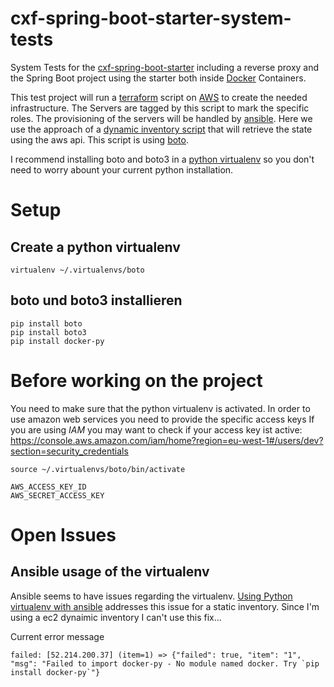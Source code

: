 # cxf-spring-boot-starter-system-tests
System Tests for the [cxf-spring-boot-starter](https://github.com/codecentric/cxf-spring-boot-starter) including a reverse proxy and the Spring Boot project using the starter both inside [Docker](https://www.docker.com/) Containers.

This test project will run a [terraform](https://www.terraform.io/) script on [AWS](https://aws.amazon.com) to create the needed infrastructure. The Servers are tagged by this script to mark the specific roles.
The provisioning of the servers will be handled by [ansible](https://www.ansible.com/). Here we use the approach of  a [dynamic inventory script](https://docs.ansible.com/ansible/intro_dynamic_inventory.html#example-aws-ec2-external-inventory-script) that will retrieve the state using the aws api. This script is using [boto](http://docs.pythonboto.org/en/latest/).

I recommend installing boto and boto3 in a [python virtualenv](http://docs.python-guide.org/en/latest/dev/virtualenvs/) so you don't need to worry abount your current python installation.

# Setup

## Create a python virtualenv
    virtualenv ~/.virtualenvs/boto

## boto und boto3 installieren
    pip install boto
    pip install boto3
    pip install docker-py

# Before working on the project
    
You need to make sure that the python virtualenv is activated. In order to use amazon web services you need to provide the specific access keys
If you are using *IAM* you may want to check if your access key ist active: https://console.aws.amazon.com/iam/home?region=eu-west-1#/users/dev?section=security_credentials

    source ~/.virtualenvs/boto/bin/activate

    AWS_ACCESS_KEY_ID
    AWS_SECRET_ACCESS_KEY

# Open Issues

## Ansible usage of the virtualenv 

Ansible seems to have issues regarding the virtualenv. [Using Python virtualenv with ansible](https://www.zigg.com/2014/using-virtualenv-python-local-ansible.html) addresses this issue for a static inventory. Since I'm using a ec2 dynaimic inventory I can't use this fix... 

Current error message

    failed: [52.214.200.37] (item=1) => {"failed": true, "item": "1", "msg": "Failed to import docker-py - No module named docker. Try `pip install docker-py`"}